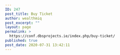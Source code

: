 ```yaml
---
ID: 247
post_title: Buy Ticket
author: wealthmiq
post_excerpt: ""
layout: page
permalink: >
  https://conf.dbsprojects.ie/index.php/buy-ticket/
published: true
post_date: 2020-07-31 13:42:11
---
```

<!-- wp:tribe/tickets -->
<div class="wp-block-tribe-tickets"><!-- wp:tribe/tickets-item {"hasBeenCreated":true,"ticketId":267} -->
<div class="wp-block-tribe-tickets-item"></div>
<!-- /wp:tribe/tickets-item --></div>
<!-- /wp:tribe/tickets -->